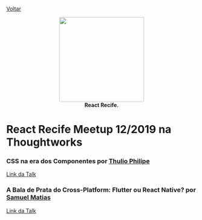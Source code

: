 [Voltar](README.md)

<p align="center">
  <img src="https://i.imgur.com/SQQfeHg.png" height="224" /><br/>
  <span><b>React Recife.</b></span><br/>
</p>
  
# React Recife Meetup 12/2019 na Thoughtworks

### CSS na era dos Componentes por [Thulio Philipe](https://www.linkedin.com/in/thulioph/)

[Link da Talk](https://drive.google.com/open?id=1tItxTJ5lQmsnPesLGrzJcIm8wVeRyIPa)

### A Bala de Prata do Cross-Platform: Flutter ou React Native? por [Samuel Matias](https://www.linkedin.com/in/samuelematias/)

[Link da Talk](https://drive.google.com/open?id=1_C8eQWoOUDZrqINGHh8d-n8Or7Olfx9P)
